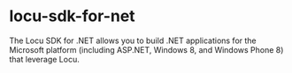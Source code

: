 locu-sdk-for-net
================

The Locu SDK for .NET allows you to build .NET applications for the Microsoft platform (including ASP.NET, Windows 8, and Windows Phone 8) that leverage Locu.
